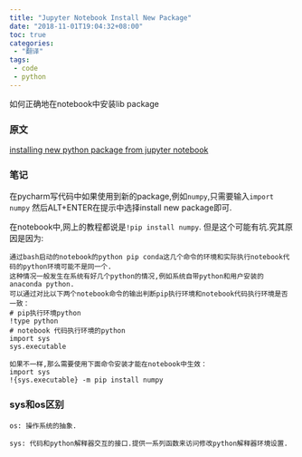 ```yaml
---
title: "Jupyter Notebook Install New Package"
date: "2018-11-01T19:04:32+08:00"
toc: true
categories:
 - "翻译"
tags:
 - code
 - python
---
```


如何正确地在notebook中安装lib package

<!--more-->

### 原文
[installing new python package from jupyter notebook](https://jakevdp.github.io/blog/2017/12/05/installing-python-packages-from-jupyter/)

### 笔记
在pycharm写代码中如果使用到新的package,例如`numpy`,只需要输入`import numpy` 然后ALT+ENTER在提示中选择install new package即可.

在notebook中,网上的教程都说是`!pip install numpy`. 但是这个可能有坑.究其原因是因为:
```text
通过bash启动的notebook的python pip conda这几个命令的环境和实际执行notebook代码的python环境可能不是同一个.
这种情况一般发生在系统有好几个python的情况,例如系统自带python和用户安装的anaconda python.
可以通过对比以下两个notebook命令的输出判断pip执行环境和notebook代码执行环境是否一致：
# pip执行环境python
!type python
# notebook 代码执行环境的python
import sys
sys.executable

如果不一样,那么需要使用下面命令安装才能在notebook中生效：
import sys
!{sys.executable} -m pip install numpy
```

### sys和os区别
```text
os: 操作系统的抽象.

sys: 代码和python解释器交互的接口.提供一系列函数来访问修改python解释器环境设置.
```